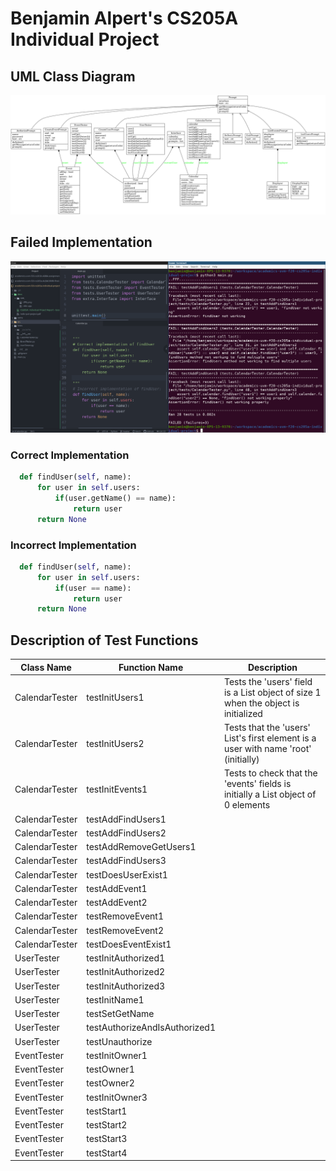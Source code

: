 # Benjamin Alpert's CS205A Individual Project

## UML Class Diagram

![UML Class Diagram](/docs/UML/UML.png)

## Failed Implementation

![Failed Implementation Screenshot](/docs/UML/FailedTestScreenshot.png)

### Correct Implementation
```python
  def findUser(self, name):
      for user in self.users:
          if(user.getName() == name):
              return user
      return None
```

### Incorrect Implementation
```python
  def findUser(self, name):
      for user in self.users:
          if(user == name):
              return user
      return None
```


## Description of Test Functions

Class Name | Function Name | Description
---------- | ------------- | -----------
CalendarTester | testInitUsers1 | Tests the 'users' field is a List object of size 1 when the object is initialized
CalendarTester | testInitUsers2 | Tests that the 'users' List's first element is a user with name 'root' (initially)
CalendarTester | testInitEvents1 | Tests to check that the 'events' fields is initially a List object of 0 elements
CalendarTester | testAddFindUsers1 |
CalendarTester | testAddFindUsers2
CalendarTester | testAddRemoveGetUsers1
CalendarTester | testAddFindUsers3
CalendarTester | testDoesUserExist1
CalendarTester | testAddEvent1
CalendarTester | testAddEvent2
CalendarTester | testRemoveEvent1
CalendarTester | testRemoveEvent2
CalendarTester | testDoesEventExist1
UserTester | testInitAuthorized1
UserTester | testInitAuthorized2
UserTester | testInitAuthorized3
UserTester | testInitName1
UserTester | testSetGetName
UserTester | testAuthorizeAndIsAuthorized1
UserTester | testUnauthorize
EventTester | testInitOwner1
EventTester | testOwner1
EventTester | testOwner2
EventTester | testInitOwner3
EventTester | testStart1
EventTester | testStart2
EventTester | testStart3
EventTester | testStart4
